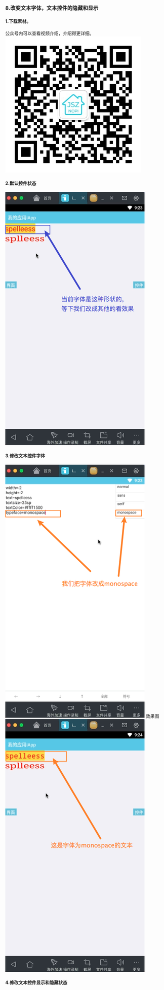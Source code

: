 ### 8.改变文本字体，文本控件的隐藏和显示
#### 1.下载素材。
公众号内可以查看视频介绍，介绍得更详细。
![title](https://raw.githubusercontent.com/JSZNopi/JSZImage/master/gitnote/2019/10/30/WXCODE-1572446034519.jpeg)

#### 2.默认控件状态
![title](https://raw.githubusercontent.com/JSZNopi/JSZImage/master/gitnote/2019/11/11/1-1573473233676.png)

#### 3.修改文本控件字体
![title](https://raw.githubusercontent.com/JSZNopi/JSZImage/master/gitnote/2019/11/11/2-1573473263381.png)
效果图
![title](https://raw.githubusercontent.com/JSZNopi/JSZImage/master/gitnote/2019/11/11/3-1573473288590.png)

#### 4.修改文本控件显示和隐藏状态

